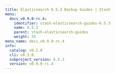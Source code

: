 ```yaml
---
title: Elasticsearch 6.5.3 Backup Guides | Stash
menu:
  docs_v0.9.0-rc.4:
    identifier: stash-elasticsearch-guides-6.5.3
    name: 6.5.3
    parent: stash-elasticsearch-guides
    weight: 55
menu_name: docs_v0.9.0-rc.4
info:
  catalog: v0.2.0
  cli: v0.3.0
  subproject_version: 6.5.3
  version: v0.9.0-rc.4
---
```


